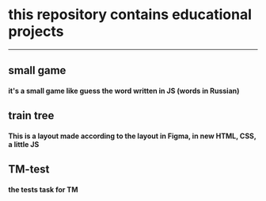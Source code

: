 # this repository contains educational projects 

---


## small game

#### it's a small game like guess the word written in JS (words in Russian)

## train tree

#### This is a layout made according to the layout in Figma, in new HTML, CSS, a little JS

## TM-test

#### the tests task for TM


<!-- test  test <br> test  


*test* _test_ **test _test_** ~~test~~


1. test
2. test


* test
* test


[test](https://test.com "only fot test")


``` test code
    <html>
        <body>
            <h1>test</h1>
        </body>
    </html>
``` -->